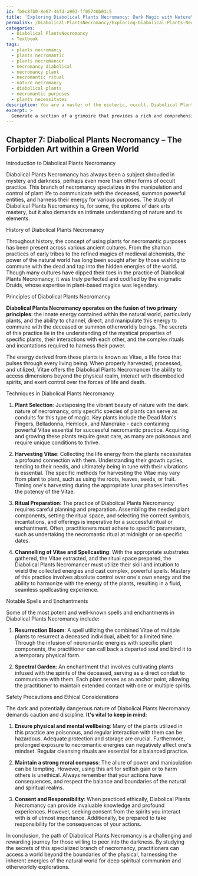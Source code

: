 ```yaml
---
id: fb0c8fb0-8e67-46fd-a903-ff05740b01c5
title: 'Exploring Diabolical Plants Necromancy: Dark Magic with Nature\''s Energy'
permalink: /Diabolical-PlantsNecromancy/Exploring-Diabolical-Plants-Necromancy-Dark-Magic-with-Natures-Energy/
categories:
  - Diabolical PlantsNecromancy
  - Textbook
tags:
  - plants necromancy
  - plants necromantic
  - plants necromancer
  - necromancy diabolical
  - necromancy plant
  - necromantic ritual
  - nature necromancy
  - diabolical plants
  - necromantic purposes
  - plants necessitates
description: You are a master of the esoteric, occult, Diabolical PlantsNecromancy and education, you have written many textbooks on the subject in ways that provide students with rich and deep understanding of the subject. You are being asked to write textbook-like sections on a topic and you do it with full context, explainability, and reliability in accuracy to the true facts of the topic at hand, in a textbook style that a student would easily be able to learn from, in a rich, engaging, and contextual way. Always include relevant context (such as formulas and history), related concepts, and in a way that someone can gain deep insights from.
excerpt: > 
  Generate a section of a grimoire that provides a rich and comprehensive understanding of Diabolical Plants Necromancy for a student seeking to expand their knowledge on this specific occult domain. This section should cover the history, principles, techniques, and notable spells related to this unique form of necromancy, along with practical advice on how to safely utilize and master this practice.
---
```

## Chapter 7: Diabolical Plants Necromancy – The Forbidden Art within a Green World

Introduction to Diabolical Plants Necromancy

Diabolical Plants Necromancy has always been a subject shrouded in mystery and darkness, perhaps even more than other forms of occult practice. This branch of necromancy specializes in the manipulation and control of plant life to communicate with the deceased, summon powerful entities, and harness their energy for various purposes. The study of Diabolical Plants Necromancy is, for some, the epitome of dark arts mastery, but it also demands an intimate understanding of nature and its elements.

History of Diabolical Plants Necromancy

Throughout history, the concept of using plants for necromantic purposes has been present across various ancient cultures. From the shaman practices of early tribes to the refined magics of medieval alchemists, the power of the natural world has long been sought after by those wishing to commune with the dead and tap into the hidden energies of the world. Though many cultures have dipped their toes in the practice of Diabolical Plants Necromancy, it was truly perfected and codified by the enigmatic Druids, whose expertise in plant-based magics was legendary.

Principles of Diabolical Plants Necromancy

**Diabolical Plants Necromancy operates on the fusion of two primary principles**: the innate energy contained within the natural world, particularly plants, and the ability to channel, direct, and manipulate this energy to commune with the deceased or summon otherworldly beings. The secrets of this practice lie in the understanding of the mystical properties of specific plants, their interactions with each other, and the complex rituals and incantations required to harness their power.

The energy derived from these plants is known as Vitae, a life force that pulses through every living being. When properly harvested, processed, and utilized, Vitae offers the Diabolical Plants Necromancer the ability to access dimensions beyond the physical realm, interact with disembodied spirits, and exert control over the forces of life and death.

Techniques in Diabolical Plants Necromancy

1. **Plant Selection**: Juxtaposing the vibrant beauty of nature with the dark nature of necromancy, only specific species of plants can serve as conduits for this type of magic. Key plants include the Dead Man's Fingers, Belladonna, Hemlock, and Mandrake - each containing powerful Vitae essential for successful necromantic practice. Acquiring and growing these plants require great care, as many are poisonous and require unique conditions to thrive.

2. **Harvesting Vitae**: Collecting the life energy from the plants necessitates a profound connection with them. Understanding their growth cycles, tending to their needs, and ultimately being in tune with their vibrations is essential. The specific methods for harvesting the Vitae may vary from plant to plant, such as using the roots, leaves, seeds, or fruit. Timing one's harvesting during the appropriate lunar phases intensifies the potency of the Vitae.

3. **Ritual Preparation**: The practice of Diabolical Plants Necromancy requires careful planning and preparation. Assembling the needed plant components, setting the ritual space, and selecting the correct symbols, incantations, and offerings is imperative for a successful ritual or enchantment. Often, practitioners must adhere to specific parameters, such as undertaking the necromantic ritual at midnight or on specific dates.

4. **Channelling of Vitae and Spellcasting**: With the appropriate substrates gathered, the Vitae extracted, and the ritual space prepared, the Diabolical Plants Necromancer must utilize their skill and intuition to wield the collected energies and cast complex, powerful spells. Mastery of this practice involves absolute control over one's own energy and the ability to harmonize with the energy of the plants, resulting in a fluid, seamless spellcasting experience.

Notable Spells and Enchantments

Some of the most potent and well-known spells and enchantments in Diabolical Plants Necromancy include:

1. **Resurrection Bloom**: A spell utilizing the combined Vitae of multiple plants to resurrect a deceased individual, albeit for a limited time. Through the infusion of necromantic energies with specific plant components, the practitioner can call back a departed soul and bind it to a temporary physical form.

2. **Spectral Garden**: An enchantment that involves cultivating plants infused with the spirits of the deceased, serving as a direct conduit to communicate with them. Each plant serves as an anchor point, allowing the practitioner to maintain extended contact with one or multiple spirits.

Safety Precautions and Ethical Considerations

The dark and potentially dangerous nature of Diabolical Plants Necromancy demands caution and discipline. **It's vital to keep in mind**:

1. **Ensure physical and mental wellbeing**: Many of the plants utilized in this practice are poisonous, and regular interaction with them can be hazardous. Adequate protection and storage are crucial. Furthermore, prolonged exposure to necromantic energies can negatively affect one's mindset. Regular cleansing rituals are essential for a balanced practice.

2. **Maintain a strong moral compass**: The allure of power and manipulation can be tempting. However, using this art for selfish gain or to harm others is unethical. Always remember that your actions have consequences, and respect the balance and boundaries of the natural and spiritual realms.

3. **Consent and Responsibility**: When practiced ethically, Diabolical Plants Necromancy can provide invaluable knowledge and profound experiences. However, seeking consent from the spirits you interact with is of utmost importance. Additionally, be prepared to take responsibility for the consequences of your actions.

In conclusion, the path of Diabolical Plants Necromancy is a challenging and rewarding journey for those willing to peer into the darkness. By studying the secrets of this specialized branch of necromancy, practitioners can access a world beyond the boundaries of the physical, harnessing the inherent energies of the natural world for deep spiritual communion and otherworldly explorations.
